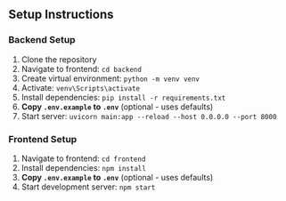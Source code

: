 ## Setup Instructions

### Backend Setup
1. Clone the repository
2. Navigate to frontend: `cd backend`
3. Create virtual environment: `python -m venv venv`
4. Activate: `venv\Scripts\activate`
5. Install dependencies: `pip install -r requirements.txt`
6. **Copy `.env.example` to `.env`** (optional - uses defaults)
7. Start server: `uvicorn main:app --reload --host 0.0.0.0 --port 8000`

### Frontend Setup
1. Navigate to frontend: `cd frontend`
2. Install dependencies: `npm install`
3. **Copy `.env.example` to `.env`** (optional - uses defaults)
4. Start development server: `npm start`